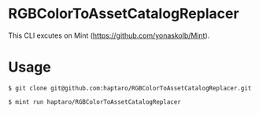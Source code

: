 # RGBColorToAssetCatalogReplacer
This CLI excutes on Mint (https://github.com/yonaskolb/Mint).


# Usage
`$ git clone git@github.com:haptaro/RGBColorToAssetCatalogReplacer.git`

`$ mint run haptaro/RGBColorToAssetCatalogReplacer`

